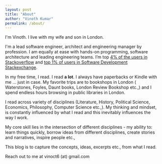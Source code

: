 ```yaml
---
layout: post
title: "About"
author: "Vinoth Kumar"
permalink: /about/
---
```


I'm Vinoth. I live with my wife and son in London.

I'm a lead software engineer, architect and engineering manager by profession. I am equally at ease with hands-on programming,
software architecture and leading engineering teams. 
I’m top [4% of the users in Stackoverflow](https://stackoverflow.com/users/571718/vinoth-kumar-c-m) and [top 1% of users in Software Development Stackexchange](https://softwareengineering.stackexchange.com/users/17887/vinoth-kumar-c-m). 

In my free time, I read. I read **a lot**. I always have paperbacks or Kindle with me ... just in case. My favorite trips are to 
bookshops in London ( Waterstones, Foyles, Daunt books, London Review Bookshop etc.,) and I spend endless hours browsing in public libraries in London.

I read across variety of disciplines (Literature, History, Political Science, Economics, Philosophy, Computer Science etc.,).
My thinking and mindset, is constantly influenced by what I read and this inevitably influences the way I work. 

My core skill lies in the intersection of different disciplines - my ability to: learn things quickly, borrow ideas from different disciplines, 
create stories and narratives, inspire people etc., 

This blog is to capture the concepts, ideas, excerpts etc., from what I read.   

Reach out to me at vinoct6  (at) gmail.com
 
